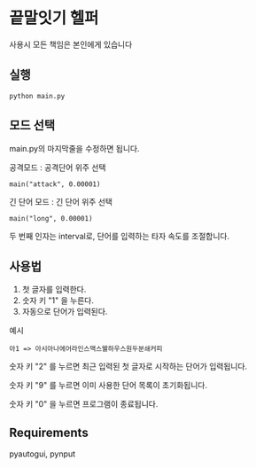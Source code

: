 # 끝말잇기 헬퍼

사용시 모든 책임은 본인에게 있습니다

## 실행
```
python main.py
```

## 모드 선택
main.py의 마지막줄을 수정하면 됩니다.

공격모드 : 공격단어 위주 선택
```
main("attack", 0.00001)
```

긴 단어 모드 : 긴 단어 위주 선택
```
main("long", 0.00001)
```

두 번째 인자는 interval로, 단어를 입력하는 타자 속도를 조절합니다. 


## 사용법
1. 첫 글자를 입력한다.
2. 숫자 키 "1" 을 누른다.
3. 자동으로 단어가 입력된다.

예시
```
아1 => 아시아나에어라인스맥스웰하우스원두분쇄커피
```


숫자 키 "2" 를 누르면 최근 입력된 첫 글자로 시작하는 단어가 입력됩니다. 

숫자 키 "9" 를 누르면 이미 사용한 단어 목록이 초기화됩니다. 

숫자 키 "0" 을 누르면 프로그램이 종료됩니다.

## Requirements
pyautogui, pynput
